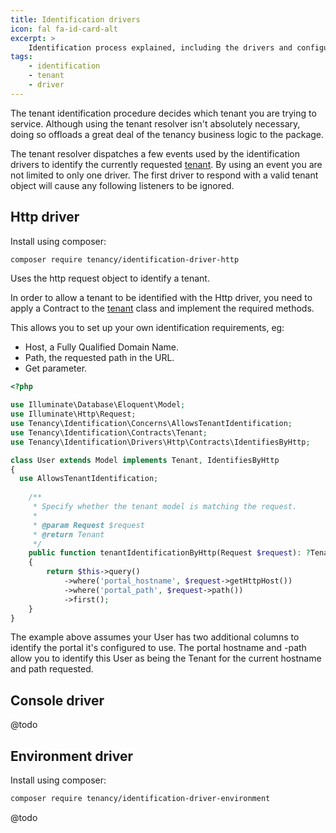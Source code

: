 ```yaml
---
title: Identification drivers
icon: fal fa-id-card-alt
excerpt: >
    Identification process explained, including the drivers and configuration of each of these.
tags:
    - identification
    - tenant
    - driver
---
```

The tenant identification procedure decides which tenant you are trying to service. Although
using the tenant resolver isn't absolutely necessary,
doing so offloads a great deal of the tenancy business logic to the package.

The tenant resolver dispatches a few events used by the identification drivers to identify the
currently requested [tenant][what-is-a-tenant]. By using an event you are not limited to only 
one driver. The first driver to respond with a valid tenant object will cause any following
listeners to be ignored.

## Http driver

Install using composer:

```bash
composer require tenancy/identification-driver-http
```

Uses the http request object to identify a tenant. 

In order to allow a tenant to be identified with the Http driver, you
need to apply a Contract to the [tenant][what-is-a-tenant] class and implement the required
methods.

This allows you to set up your own identification requirements, eg:

* Host, a Fully Qualified Domain Name.
* Path, the requested path in the URL.
* Get parameter.

```php
<?php

use Illuminate\Database\Eloquent\Model;
use Illuminate\Http\Request;
use Tenancy\Identification\Concerns\AllowsTenantIdentification;
use Tenancy\Identification\Contracts\Tenant;
use Tenancy\Identification\Drivers\Http\Contracts\IdentifiesByHttp;

class User extends Model implements Tenant, IdentifiesByHttp
{
  use AllowsTenantIdentification;
  
    /**
     * Specify whether the tenant model is matching the request.
     *
     * @param Request $request
     * @return Tenant
     */
    public function tenantIdentificationByHttp(Request $request): ?Tenant
    {
        return $this->query()
            ->where('portal_hostname', $request->getHttpHost())
            ->where('portal_path', $request->path())
            ->first();
    }
}
```

The example above assumes your User has two additional columns to identify the portal it's configured to use. The
portal hostname and -path allow you to identify this User as being the Tenant for the current hostname and path 
requested.

## Console driver

@todo

## Environment driver

Install using composer:

```bash
composer require tenancy/identification-driver-environment
```

@todo

[what-is-a-tenant]: what-is-a-tenant
